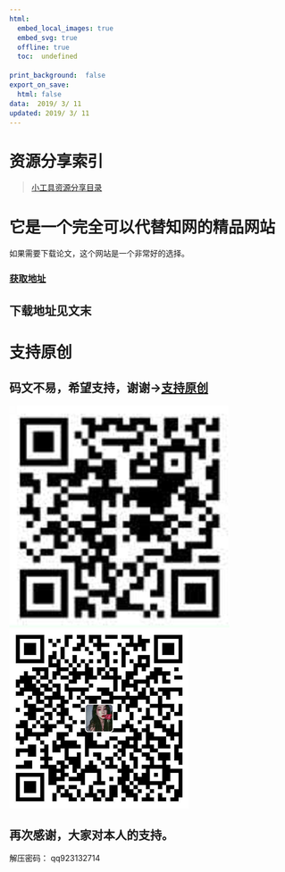 ```yaml
---
html:
  embed_local_images: true
  embed_svg: true
  offline: true
  toc:  undefined

print_background:  false
export_on_save:
  html: false
data:  2019/ 3/ 11
updated: 2019/ 3/ 11
---
```


# 资源分享索引

> [小工具资源分享目录](https://blog.csdn.net/qq923132714/article/details/86247202 "小工具资源分享目录")



# 它是一个完全可以代替知网的精品网站

如果需要下载论文，这个网站是一个非常好的选择。

### [获取地址](http://u16848854.ctfile.net/fs/16848854-349936456 "获取地址")


## 下载地址见文末

# 支持原创
## 码文不易，希望支持，谢谢->**[支持原创](http://blog.csdn.net/qq923132714/article/details/79399145)**
![微信支付](https://raw.githubusercontent.com/923132714/my_picture/master/blog/support/weixin.png)![微信支付](https://raw.githubusercontent.com/923132714/my_picture/master/blog/support/支付宝.png)
## 再次感谢，大家对本人的支持。

解压密码： qq923132714
